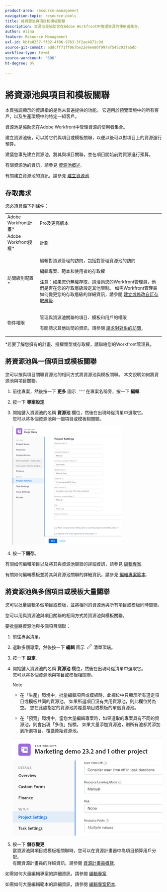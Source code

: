 ```yaml
---
product-area: resource-management
navigation-topic: resource-pools
title: 將資源池與項目和模板關聯
description: 資源池是協助您在Adobe Workfront中管理資源的使用者集合。
author: Alina
feature: Resource Management
exl-id: bbfe8257-ff02-4f06-9763-3f2ae4871c9d
source-git-commit: addcff71ff067be22e9ee80f997af545293fa5db
workflow-type: tm+mt
source-wordcount: '696'
ht-degree: 0%

---
```


# 將資源池與項目和模板關聯


<!-- drafted for bulk editing projects: keep this in yellow till this releases to ALL customers - May 1, 2023

Also - take out all the references to Preview and Prod at prod final
-->

<span class="preview">本頁強調顯示的資訊指的是尚未普遍提供的功能。 它適用於預覽環境中的所有客戶，以及生產環境中的特定一組客戶。</span>


<!--
<p>The sections about how to add resource pools to templates, projects are duplicated from the articles listed in those sections (Editing Projects, Creating a Template, etc).</p>
<p>***I decided to keep these steps here, though, because it's hard to parse through those much lunger articles for just updating this one field.)</p>
-->

資源池是協助您在Adobe Workfront中管理資源的使用者集合。

建立資源池後，可以將它們與項目或模板關聯，以便以後可以對項目上的資源進行預算。

建議您事先建立資源池，將其與項目關聯，並在項目開始前對資源進行預算。

有關資源池的資訊，請參見 [資源池概述](../../../resource-mgmt/resource-planning/resource-pools/work-with-resource-pools.md).

有關建立資源池的資訊，請參見 [建立資源池](../../../resource-mgmt/resource-planning/resource-pools/create-resource-pools.md).

## 存取需求

您必須具備下列條件：

<table style="table-layout:auto"> 
 <col> 
 <col> 
 <tbody> 
  <tr> 
   <td role="rowheader">Adobe Workfront計畫*</td> 
   <td> <p>Pro及更高版本</p> </td> 
  </tr> 
  <tr> 
   <td role="rowheader">Adobe Workfront授權*</td> 
   <td> <p>計劃 </p> </td> 
  </tr> 
  <tr> 
   <td role="rowheader">訪問級別配置*</td> 
   <td> <p>編輯對資源管理的訪問，包括對管理資源池的訪問</p> <p>編輯專案、範本和使用者的存取權</p> <p>注意：如果您仍無權存取，請洽詢您的Workfront管理員，他們是否在您的存取層級設定其他限制。 如需Workfront管理員如何變更您的存取層級的詳細資訊，請參閱 <a href="../../../administration-and-setup/add-users/configure-and-grant-access/create-modify-access-levels.md" class="MCXref xref">建立或修改自訂存取層級</a>.</p> </td> 
  </tr> 
  <tr data-mc-conditions=""> 
   <td role="rowheader">物件權限</td> 
   <td> <p>管理與資源池關聯的項目、模板和用戶的權限</p> <p>有關請求其他訪問的資訊，請參閱 <a href="../../../workfront-basics/grant-and-request-access-to-objects/request-access.md" class="MCXref xref">請求對對象的訪問 </a>.</p> </td> 
  </tr> 
 </tbody> 
</table>

&#42;若要了解您擁有的計畫、授權類型或存取權，請聯絡您的Workfront管理員。

## 將資源池與一個項目或模板關聯

您可以按與項目關聯資源池的相同方式將資源池與模板關聯。 本文說明如何將資源池與項目關聯。

1. 前往專案，然後按一下 **更多** 圖示 ![](assets/more-icon.png)在專案名稱旁，按一下 **編輯**.

1. 按一下 **專案設定**.

1. 開始鍵入資源池的名稱 **資源池** 欄位，然後在出現時從清單中選取它。\
   您可以將多個資源池與一個項目或模板相關聯。

   ![](assets/nwe-project-settings-in-edit-project-box-350x380.png)

1. 按一下&#x200B;**儲存**。

有關如何編輯項目以及將其與資源池關聯的詳細資訊，請參見 [編輯專案](../../../manage-work/projects/manage-projects/edit-projects.md).

有關如何編輯模板並將其與資源池關聯的詳細資訊，請參見 [編輯專案範本](../../../manage-work/projects/create-and-manage-templates/edit-templates.md).

## 將資源池與多個項目或模板大量關聯

您可以批量編輯多個項目或模板，並將相同的資源池與所有項目或模板同時關聯。

您可以用與資源池與項目關聯的相同方式將資源池與模板關聯。

要批量將資源池與多個項目關聯：

1. 前往專案清單。
1. 選取多個專案，然後按一下 **編輯** 圖示 ![](assets/edit-icon.png) 清單頂端。

1. 按一下 **設定**.
1. 開始鍵入資源池的名稱 **資源池** 欄位，然後在出現時從清單中選取它。\
   您可以將多個資源池與項目或模板相關聯。

   >[!NOTE]
   >
   >* 在「生產」環境中，批量編輯項目或模板時，此欄位中只顯示所有選定項目或模板共同的資源池。 如果所選項目沒有共用資源池，則此欄位將為空。 您在此處指定的資源池將覆蓋項目或模板的單個資源池。
   >
   >* <span class="preview">在「預覽」環境中，當您大量編輯專案時，如果選取的專案具有不同的資源池，則會出現「多值」指標。 如果大量添加資源池，則所有池都將添加到所選項目，覆蓋原始資源池。</span>


   <span class="preview">![add_resource_pools_to_multiple_projects.png](assets/add-resource-pools-to-multiple-projects-350x358.png)</span>

1. 按一下 **儲存變更**.\
   當資源池與項目或模板相關聯時，您可以在資源計畫器中為項目預算用戶分配。\
   有關資源計畫員的詳細資訊，請參閱 [資源計畫員概覽](../../../resource-mgmt/resource-planning/get-started-resource-planner.md).

如需如何大量編輯專案的詳細資訊，請參閱 [編輯專案](../../../manage-work/projects/manage-projects/edit-projects.md).

如需如何大量編輯範本的詳細資訊，請參閱 [編輯專案範本](../../../manage-work/projects/create-and-manage-templates/edit-templates.md).
